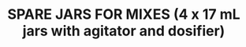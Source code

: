 ---
title: "SPARE JARS FOR MIXES (4 x 17 mL jars with agitator and dosifier)"
price: "TBA"
desc: "Opis nije dostupan"
img_path: "/assets/img/A.MIG-8004.jpg"
brand: AMMO
available: true
cat: "tools"
subcat: "MISCELANEA"
subsubcat: "SS"
---